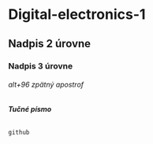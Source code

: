 # Digital-electronics-1
## Nadpis 2 úrovne
### Nadpis 3 úrovne
###### alt+96 zpätný apostrof
###### **Tučné písmo**
```
github
```
